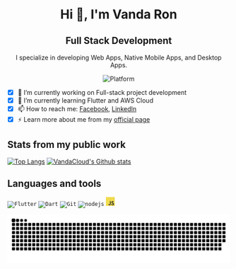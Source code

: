<h1 align="center">Hi 👋, I'm Vanda Ron</h1>
<h2 align="center">Full Stack Development</h2>
<p align="center">I specialize in developing Web Apps, Native Mobile Apps, and Desktop Apps.</p>

<!--
<p align="center">
<strong>ASP.Net | Flutter | C# | NodeJS | NextJS | Javascript | Ms. SQL Server | MySQL | AWS Cloud | Digital Ocean</strong>
</p>
-->
<div align="center">
  <a>
    <img src="https://img.shields.io/badge/-ASP.Net%20|%20Flutter%20|%20CSharp%20|%20NodeJS%20|%20NextJS%20|%20Javascript%20|%20Ms. SQL Server%20|%20MySQL%20|%20AWS Cloud%20|%20Digital Ocean%20-blue.svg?"
      alt="Platform" />
  </a>
</div>

<p></p>

- [x] 🔭 I’m currently working on Full-stack project development
- [x] 🌱 I’m currently learning Flutter and AWS Cloud
- [x] 📫 How to reach me: [Facebook](https://web.facebook.com/lovelysweatboy), [LinkedIn](https://www.linkedin.com/in/ronvanda)
- [x] ⚡ Learn more about me from my [official page](https://www.feel2learn.com/)

## Stats from my public work
[<img src="https://github-readme-stats.vercel.app/api/top-langs/?username=VandaCloud&show_icons=true&count_private=true&theme=tokyonight&langs_count=8&hide=CMake,ShaderLab,C%23,C%2B%2B&layout=compact&exclude_repo=android_kernel_samsung_gts7,twrp_device_samsung_gts7lwifi,android10_kernel_samsung_gts7lwifi,android_device_samsung_gts7lwifi,android_kernel_samsung_exynos990,android_kernel_samsung_gts7lwifi-old,proprietary_vendor_samsung_gts7lwifi,android_device_samsung_r8s,proprietary_vendor_samsung_r8s,proprietary_vendor_samsung_sm8250-common,android_device_samsung_sm8250-common,android_device_samsung_exynos990-common,kernel_samsung_exynos990,proprietary_vendor_samsung_exynos990-common,recovery_device_samsung_r8s,PatientAccess_Patched,Stagecoach_Patched,social-old,web-repo&custom_title=Most%20used%20languages" alt="Top Langs" height=180>](https://github.com/anuraghazra/github-readme-stats)
[<img src="https://github-readme-stats.vercel.app/api?username=VandaCloud&show_icons=true&count_private=true&include_all_commits=true&theme=tokyonight&custom_title=VandaCloud's%20GitHub%20stats" alt="VandaCloud's Github stats" height=180>](https://github.com/anuraghazra/github-readme-stats)

## Languages and tools
<code><img height="20" src="https://avatars.githubusercontent.com/u/14101776?s=20&v=4" alt="Flutter"></code>
<code><img height="20" src="https://avatars.githubusercontent.com/u/1609975?s=20&v=4" alt="Dart"></code>
<code><img height="20" src="https://avatars.githubusercontent.com/u/18133?s=20&v=4" alt="Git"></code>
<code><img height="20" src="https://avatars.githubusercontent.com/u/9950313?s=20&v=4" alt="nodejs"></code>
<code><img height="20" src="https://raw.githubusercontent.com/github/explore/80688e429a7d4ef2fca1e82350fe8e3517d3494d/topics/javascript/javascript.png" alt="javascript"></code>

<!-- By https://github.com/marketplace/actions/generate-snake-game-from-github-contribution-grid -->

<picture>
  <source media="(prefers-color-scheme: dark)" srcset="https://raw.githubusercontent.com/VandaCloud/VandaCloud/output/github-contribution-grid-snake-dark.svg">
  <source media="(prefers-color-scheme: light)" srcset="https://raw.githubusercontent.com/VandaCloud/VandaCloud/output/github-contribution-grid-snake.svg">
  <img alt="github contribution grid snake animation" src="https://raw.githubusercontent.com/VandaCloud/VandaCloud/output/github-contribution-grid-snake.svg">
</picture>

